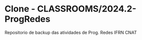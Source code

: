 # Clone - CLASSROOMS/2024.2-ProgRedes
 Repositorio de backup das atividades de Prog. Redes IFRN CNAT
